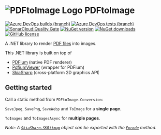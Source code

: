 # ![PDFtoImage Logo](https://raw.githubusercontent.com/sungaila/PDFtoImage/master/etc/Icon_64.png) PDFtoImage

[![Azure DevOps builds (branch)](https://img.shields.io/azure-devops/build/sungaila/dab6d897-d625-40f2-a97a-e985a543e393/5/master?style=flat-square)](https://dev.azure.com/sungaila/PDFtoImage/_build/latest?definitionId=5&branchName=master)
[![Azure DevOps tests (branch)](https://img.shields.io/azure-devops/tests/sungaila/PDFtoImage/5/master?style=flat-square)](https://dev.azure.com/sungaila/PDFtoImage/_build/latest?definitionId=5&branchName=master)
[![SonarCloud Quality Gate](https://img.shields.io/sonar/quality_gate/sungaila_PDFtoImage?server=https%3A%2F%2Fsonarcloud.io&style=flat-square)](https://sonarcloud.io/dashboard?id=sungaila_PDFtoImage)
[![NuGet version](https://img.shields.io/nuget/v/PDFtoImage.svg?style=flat-square)](https://www.nuget.org/packages/PDFtoImage/)
[![NuGet downloads](https://img.shields.io/nuget/dt/PDFtoImage.svg?style=flat-square)](https://www.nuget.org/packages/PDFtoImage/)
[![GitHub license](https://img.shields.io/github/license/sungaila/PDFtoImage?style=flat-square)](https://github.com/sungaila/PDFtoImage/blob/master/LICENSE)

A .NET library to render [PDF files](https://en.wikipedia.org/wiki/PDF) into images.

This .NET library is built on top of
* [PDFium](https://pdfium.googlesource.com/pdfium/) (native PDF renderer)
* [PdfiumViewer](https://github.com/pvginkel/PdfiumViewer) (wrapper for PDFium)
* [SkiaSharp](https://github.com/mono/SkiaSharp) (cross-platform 2D graphics API)

## Getting started
Call a static method from `PDFtoImage.Conversion`:

`SaveJpeg`, `SavePng`, `SaveWebp` and `ToImage` for a **single page**.

`ToImages` and `ToImagesAsync` for **multiple pages**.

*Note: A [`SkiaSharp.SKBitmap`](https://docs.microsoft.com/en-us/dotnet/api/skiasharp.skbitmap) object can be exported with the [`Encode`](https://docs.microsoft.com/en-us/dotnet/api/skiasharp.skbitmap.encode?SkiaSharp_SKBitmap_Encode_System_IO_Stream_SkiaSharp_SKEncodedImageFormat_System_Int32_) method.*